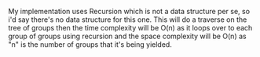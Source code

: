 My implementation uses Recursion which is not a data structure per se, so i'd say there's no data structure for this one. This will do a traverse on the tree of groups then the time complexity will be O(n) as it loops over to each group of groups using recursion and the space complexity will be O(n) as "n" is the number of groups that it's being yielded.